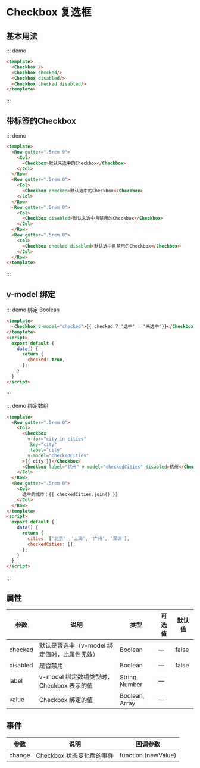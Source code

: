 # Checkbox 复选框

## 基本用法

::: demo

```html
<template>
  <Checkbox />
  <Checkbox checked/>
  <Checkbox disabled/>
  <Checkbox checked disabled/>
</template>
```
:::

## 带标签的Checkbox

::: demo

```html
<template>
  <Row gutter=".5rem 0">
    <Col>
      <Checkbox>默认未选中的Checkbox</Checkbox>
    </Col>
  </Row>
  <Row gutter=".5rem 0">
    <Col>
      <Checkbox checked>默认选中的Checkbox</Checkbox>
    </Col>
  </Row>
  <Row gutter=".5rem 0">
    <Col>
      <Checkbox disabled>默认未选中且禁用的Checkbox</Checkbox>
    </Col>
  </Row>
  <Row gutter=".5rem 0">
    <Col>
      <Checkbox checked disabled>默认选中且禁用的Checkbox</Checkbox>
    </Col>
  </Row>
</template>
```
:::

## v-model 绑定

::: demo 绑定 Boolean

```html
<template>
  <Checkbox v-model="checked">{{ checked ? '选中' : '未选中'}}</Checkbox>
</template>
<script>
  export default {
    data() {
      return {
        checked: true,
      };
    }
  }
</script>
```
:::

::: demo 绑定数组

```html
<template>
  <Row gutter=".5rem 0">
    <Col>
      <Checkbox
        v-for="city in cities"
        :key="city"
        :label="city"
        v-model="checkedCities"
      >{{ city }}</Checkbox>
      <Checkbox label="杭州" v-model="checkedCities" disabled>杭州</Checkbox>
    </Col>
  </Row>
  <Row gutter=".5rem 0">
    <Col>
      选中的城市：{{ checkedCities.join() }}
    </Col>
  </Row>
</template>
<script>
  export default {
    data() {
      return {
        cities: ['北京', '上海', '广州', '深圳'],
        checkedCities: [],
      };
    }
  }
</script>
```
:::

## 属性

| 参数  | 说明 | 类型 | 可选值 | 默认值 |
|-------|------ |------|------|------|
| checked | 默认是否选中（v-model 绑定值时，此属性无效） | Boolean | — | false |
| disabled | 是否禁用 | Boolean | — | false |
| label | v-model 绑定数组类型时，Checkbox 表示的值 | String, Number | — |  |
| value | Checkbox 绑定的值 | Boolean, Array | — | |

## 事件

| 参数  | 说明 | 回调参数 |
|-------|------ |------|
| change | Checkbox 状态变化后的事件 | function (newValue) |
